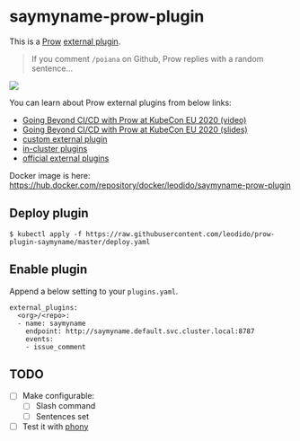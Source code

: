 # saymyname-prow-plugin

This is a [Prow](https://github.com/kubernetes/test-infra/tree/master/prow) [external plugin](https://github.com/kubernetes/test-infra/tree/master/prow/plugins#external-plugins).

> If you comment `/poiana` on Github, Prow replies with a random sentence...

![](screenshot.png)

You can learn about Prow external plugins from below links:

- [Going Beyond CI/CD with Prow at KubeCon EU 2020 (video)](https://youtu.be/qQvoImxHydk?t=1554)
- [Going Beyond CI/CD with Prow at KubeCon EU 2020 (slides)](https://speakerdeck.com/leodido/cd-with-prow)
- [custom external plugin](https://github.com/kubernetes/test-infra/tree/master/prow/plugins#external-plugins)
- [in-cluster plugins](https://github.com/kubernetes/test-infra/tree/master/prow/plugins)
- [official external plugins](https://github.com/kubernetes/test-infra/tree/master/prow/external-plugins)

Docker image is here: https://hub.docker.com/repository/docker/leodido/saymyname-prow-plugin

## Deploy plugin

```
$ kubectl apply -f https://raw.githubusercontent.com/leodido/prow-plugin-saymyname/master/deploy.yaml
```

## Enable plugin

Append a below setting to your `plugins.yaml`.

```
external_plugins:
  <org>/<repo>:
  - name: saymyname
    endpoint: http://saymyname.default.svc.cluster.local:8787
    events:
    - issue_comment
```

## TODO

- [ ] Make configurable:
  - [ ] Slash command
  - [ ] Sentences set
- [ ] Test it with [phony](https://github.com/kubernetes/test-infra/tree/master/prow/cmd/phony#phony)
